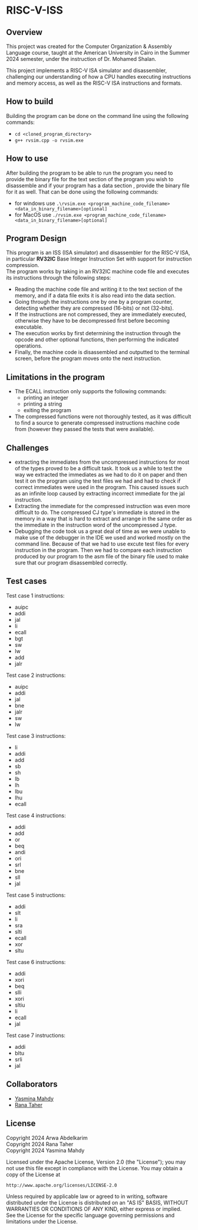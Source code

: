 # RISC-V-ISS

## Overview
This project was created for the Computer Organization & Assembly Language course, taught at the American University in Cairo in the Summer 2024 semester, under the instruction of Dr. Mohamed Shalan.  
  
This project implements a RISC-V ISA simulator and disassembler, challenging our understanding of how a CPU handles executing instructions and memory access, as well as the RISC-V ISA instructions and formats.


## How to build 
Building the program can be done on the command line using the following commands:
- `cd <cloned_program_directory>`
- `g++ rvsim.cpp -o rvsim.exe`

## How to use 
After building the program to be able to run the program you need to provide the binary file for the text section of the program you wish to disassemble 
and if your program has a data section , provide the binary file for it as well. 
That can be done using the following commands:
- for windows use `.\rvsim.exe <program_machine_code_filename> <data_in_binary_filename>[optional]`
- for MacOS use `./rvsim.exe <program_machine_code_filename> <data_in_binary_filename>[optional]`


## Program Design
This program is an ISS (ISA simulator) and disassembler for the RISC-V ISA, in particular **RV32IC** Base Integer Instruction Set with support for instruction compression.  
The program works by taking in an RV32IC machine code file and executes its instructions through the following steps:  
- Reading the machine code file and writing it to the text section of the memory, and if a data file exits it is also read into the data section.
- Going through the instructions one by one by a program counter, detecting whether they are compressed (16-bits) or not (32-bits).
- If the instructions are not compressed, they are immediately executed, otherwise they have to be decompressed first before becoming executable.
- The execution works by first determining the instruction through the opcode and other optional functions, then performing the indicated operations.
- Finally, the machine code is disassembled and outputted to the terminal screen, before the program moves onto the next instruction.


## Limitations in the program
- The ECALL instruction only supports the following commands:
   - printing an integer
   - printing a string
   - exiting the program
- The compressed functions were not thoroughly tested, as it was difficult to find a source to generate compressed instructions machine code from (however they passed the tests that were available).

 

## Challenges 
- extracting the immediates from the uncompressed instructions for most of the types proved to be a difficult task. It took us a while to test the way we extracted the immediates as we had to do it on paper and then test it on the program using the test files we had and had to check if correct immediates were used in the program. This caused issues such as an infinite loop caused by extracting incorrect immediate for the jal instruction.
- Extracting the immediate for the compressed instruction was even more difficult to do. The compressed CJ type's immediate is stored in the memory in a way that is hard to extract and arrange in the same order as the immediate in the instruction word of the uncompressed J type.
- Debugging the code took us a great deal of time as we were unable to make use of the debugger in the IDE we used and worked mostly on the command line. Because of that we had to use excute test files for every instruction in the program. Then we had to compare each instruction produced by our program to the asm file of the binary file used to make sure that our program disassembled correctly.


## Test cases 
Test case 1 instructions:
- auipc
- addi
- jal
- li
- ecall
- bgt
- sw
- lw
- add
- jalr
  
Test case 2 instructions:
- auipc
- addi
- jal
- bne
- jalr
- sw
- lw

Test case 3 instructions:
- li
- addi
- add
- sb
- sh
- lb
- lh
- lbu
- lhu
- ecall

Test case 4 instructions:
- addi
- add
- or
- beq
- andi
- ori
- srl
- bne
- sll
- jal

Test case 5 instructions:
- addi
- slt
- li
- sra
- slti
- ecall
- xor
- sltu

Test case 6 instructions:
- addi
- xori
- beq
- slli
- xori
- sltiu
- li
- ecall
- jal

Test case 7 instructions:
- addi
- bltu
- srli
- jal


## Collaborators
* [Yasmina Mahdy](https://github.com/Yasmina-Mahdy)
* [Rana Taher](https://github.com/rana5679)
  
## License
Copyright 2024 Arwa Abdelkarim  
Copyright 2024 Rana Taher  
Copyright 2024 Yasmina Mahdy  

Licensed under the Apache License, Version 2.0 (the "License");
you may not use this file except in compliance with the License.
You may obtain a copy of the License at

    http://www.apache.org/licenses/LICENSE-2.0

Unless required by applicable law or agreed to in writing, software
distributed under the License is distributed on an "AS IS" BASIS,
WITHOUT WARRANTIES OR CONDITIONS OF ANY KIND, either express or implied.
See the License for the specific language governing permissions and
limitations under the License.
